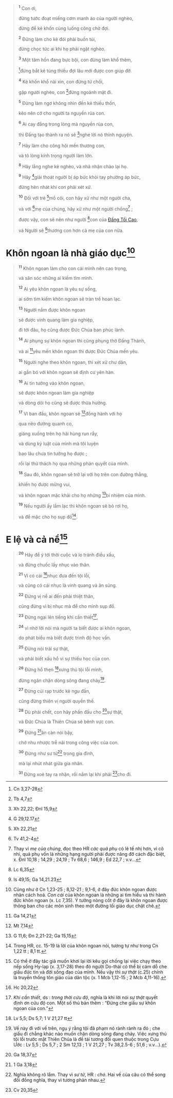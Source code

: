 > <sup><b>1</b></sup> Con ơi,
>
> đừng tước đoạt miếng cơm manh áo của người nghèo,
>
> đừng để kẻ khốn cùng luống công chờ đợi.
>
> <sup><b>2</b></sup> Đừng làm cho kẻ đói phải buồn tủi,
>
> đừng chọc tức ai khi họ phải ngặt nghèo.
>
> <sup><b>3</b></sup> Một tâm hồn đang bực bội, con đừng làm khổ thêm,
>
> [^1@-837885d5-be58-4714-8b5c-8b01355bf8ef]đừng bắt kẻ túng thiếu đợi lâu mới được con giúp đỡ.
>
> <sup><b>4</b></sup> Kẻ khốn khổ nài xin, con đừng từ chối,
>
> gặp người nghèo, con [^2@-837885d5-be58-4714-8b5c-8b01355bf8ef]đừng ngoảnh mặt đi.
>
> <sup><b>5</b></sup> Đừng làm ngơ không nhìn đến kẻ thiếu thốn,
>
> kẻo nên cớ cho người ta nguyền rủa con.
>
> <sup><b>6</b></sup> Ai cay đắng trong lòng mà nguyền rủa con,
>
> thì Đấng tạo thành ra nó sẽ [^3@-837885d5-be58-4714-8b5c-8b01355bf8ef]nghe lời nó thỉnh nguyện.
>
> <sup><b>7</b></sup> Hãy làm cho công hội mến thương con,
>
> và tỏ lòng kính trọng người làm lớn.
>
> <sup><b>8</b></sup> Hãy lắng nghe kẻ nghèo, và nhã nhặn chào lại họ.
>
> <sup><b>9</b></sup> Hãy [^4@-837885d5-be58-4714-8b5c-8b01355bf8ef]giải thoát người bị áp bức khỏi tay phường áp bức,
>
> đừng hèn nhát khi con phải xét xử.
>
> <sup><b>10</b></sup> Đối với trẻ [^5@-837885d5-be58-4714-8b5c-8b01355bf8ef]mồ côi, con hãy xử như một người cha,
>
> và với [^6@-837885d5-be58-4714-8b5c-8b01355bf8ef]mẹ của chúng, hãy xử như một người chồng[^1-837885d5-be58-4714-8b5c-8b01355bf8ef] ;
>
> được vậy, con sẽ nên như người [^7@-837885d5-be58-4714-8b5c-8b01355bf8ef]con của [Đấng Tối Cao](),
>
> và Người sẽ [^8@-837885d5-be58-4714-8b5c-8b01355bf8ef]thương con hơn cả mẹ của con nữa.

# Khôn ngoan là nhà giáo dục[^2-837885d5-be58-4714-8b5c-8b01355bf8ef]

> <sup><b>11</b></sup> Khôn ngoan làm cho con cái mình nên cao trọng,
>
> và săn sóc những ai kiếm tìm mình.
>
> <sup><b>12</b></sup> Ai yêu khôn ngoan là yêu sự sống,
>
> ai sớm tìm kiếm khôn ngoan sẽ tràn trề hoan lạc.
>
> <sup><b>13</b></sup> Người nắm được khôn ngoan
>
> sẽ được vinh quang làm gia nghiệp,
>
> đi tới đâu, họ cũng được Đức Chúa ban phúc lành.
>
> <sup><b>14</b></sup> Ai phụng sự khôn ngoan thì cũng phụng thờ Đấng Thánh,
>
> và ai [^9@-837885d5-be58-4714-8b5c-8b01355bf8ef]yêu mến khôn ngoan thì được Đức Chúa mến yêu.
>
> <sup><b>15</b></sup> Người nghe theo khôn ngoan, thì xét xử chư dân,
>
> ai gắn bó với khôn ngoan sẽ định cư yên hàn.
>
> <sup><b>16</b></sup> Ai tin tưởng vào khôn ngoan,
>
> sẽ được khôn ngoan làm gia nghiệp
>
> và dòng dõi họ cũng sẽ được thừa hưởng.
>
> <sup><b>17</b></sup> Vì ban đầu, khôn ngoan sẽ [^10@-837885d5-be58-4714-8b5c-8b01355bf8ef]đồng hành với họ
>
> qua nẻo đường quanh co,
>
> giáng xuống trên họ hãi hùng run rẩy,
>
> và dùng kỷ luật của mình mà tôi luyện
>
> bao lâu chưa tin tưởng họ được ;
>
> rồi lại thử thách họ qua những phán quyết của mình.
>
> <sup><b>18</b></sup> Sau đó, khôn ngoan sẽ trở lại với họ trên con đường thẳng,
>
> khiến họ được mừng vui,
>
> và khôn ngoan mặc khải cho họ những [^11@-837885d5-be58-4714-8b5c-8b01355bf8ef]bí nhiệm của mình.
>
> <sup><b>19</b></sup> Nếu người ấy lầm lạc thì khôn ngoan sẽ bỏ rơi họ,
>
> và để mặc cho họ sụp đổ[^3-837885d5-be58-4714-8b5c-8b01355bf8ef].

# E lệ và cả nể[^4-837885d5-be58-4714-8b5c-8b01355bf8ef]

> <sup><b>20</b></sup> Hãy để ý tới thời cuộc và lo tránh điều xấu,
>
> và đừng chuốc lấy nhục vào thân.
>
> <sup><b>21</b></sup> Vì có cái [^12@-837885d5-be58-4714-8b5c-8b01355bf8ef]nhục đưa đến tội lỗi,
>
> và cũng có cái nhục là vinh quang và ân sủng.
>
> <sup><b>22</b></sup> Đừng vị nể ai đến phải thiệt thân,
>
> cũng đừng vì bị nhục mà để cho mình sụp đổ.
>
> <sup><b>23</b></sup> Đừng ngại lên tiếng khi cần thiết[^5-837885d5-be58-4714-8b5c-8b01355bf8ef],
>
> <sup><b>24</b></sup> vì nhờ lời nói mà người ta biết được ai khôn ngoan,
>
> do phát biểu mà biết được trình độ học vấn.
>
> <sup><b>25</b></sup> Đừng nói trái sự thật,
>
> và phải biết xấu hổ vì sự thiếu học của con.
>
> <sup><b>26</b></sup> Đừng hổ thẹn [^13@-837885d5-be58-4714-8b5c-8b01355bf8ef]xưng thú tội lỗi mình,
>
> đừng ngăn chặn dòng sông đang chảy[^6-837885d5-be58-4714-8b5c-8b01355bf8ef].
>
> <sup><b>27</b></sup> Đừng cúi rạp trước kẻ ngu đần,
>
> cũng đừng thiên vị người quyền thế.
>
> <sup><b>28</b></sup> Dù phải chết, con hãy phấn đấu cho [^14@-837885d5-be58-4714-8b5c-8b01355bf8ef]sự thật,
>
> và Đức Chúa là Thiên Chúa sẽ bênh vực con.
>
> <sup><b>29</b></sup> Đừng [^15@-837885d5-be58-4714-8b5c-8b01355bf8ef]ăn càn nói bậy,
>
> chớ nhu nhược trễ nải trong công việc của con.
>
> <sup><b>30</b></sup> Đừng như sư tử[^7-837885d5-be58-4714-8b5c-8b01355bf8ef] trong gia đình,
>
> mà lại nhút nhát giữa gia nhân.
>
> <sup><b>31</b></sup> Đừng xoè tay ra nhận, rồi nắm lại khi phải [^16@-837885d5-be58-4714-8b5c-8b01355bf8ef]cho đi.

[^1-837885d5-be58-4714-8b5c-8b01355bf8ef]: Thay vì _mẹ của chúng_, đọc theo HR _các quả phụ_ có lẽ tế nhị hơn, vì cô nhi, quả phụ vốn là những hạng người phải được nâng đỡ cách đặc biệt, x. Đnl 10,18 ; 14,29 ; 24,19 ; Tv 68,6 ; 146,9 ; Ed 22,7 ; v.v...

[^2-837885d5-be58-4714-8b5c-8b01355bf8ef]: Cũng như ở Cn 1,23-25 ; 8,12-21 ; 9,1-6, ở đây đức khôn ngoan được nhân cách hoá. _Con cái_ của khôn ngoan là những ai tìm hiểu và thi hành đức khôn ngoan (x. Lc 7,35). Ý tưởng nòng cốt ở đây là khôn ngoan được thông ban cho các môn sinh theo một đường lối giáo dục chặt chẽ.

[^3-837885d5-be58-4714-8b5c-8b01355bf8ef]: Trong HR, cc. 15-19 là lời của khôn ngoan nói, tương tự như trong Cn 1,22 tt ; 8,1 tt.

[^4-837885d5-be58-4714-8b5c-8b01355bf8ef]: Có thể ở đây tác giả muốn khơi lại lời kêu gọi chống lại việc chạy theo nếp sống Hy-lạp (x. 3,17-28) theo đó người Do-thái có thể bị cám dỗ che giấu đức tin và đời sống đạo của mình. Nếu vậy thì _sự thật_ (c.25) chính là truyền thống tôn giáo của dân tộc (x. 1 Mcb 1,12-15 ; 2 Mcb 4,11-16).

[^5-837885d5-be58-4714-8b5c-8b01355bf8ef]: _Khi cần thiết_, ds : _trong thời cứu độ_, nghĩa là khi lời nói _sự thật_ quyết định ơn cứu độ con. Một số thủ bản thêm : “Đừng che giấu sự khôn ngoan của con.”

[^6-837885d5-be58-4714-8b5c-8b01355bf8ef]: Vế này đi với vế trên, ngụ ý rằng tội đã phạm nó rành rành ra đó ; che giấu đi chẳng khác nào muốn chặn dòng sông đang chảy. Việc xưng thú tội lỗi trước mặt Thiên Chúa là đề tài tương đối quen thuộc trong Cựu Ước : Lv 5,5 ; Ds 5,7 ; 2 Sm 12,13 ; 1 V 21,27 ; Tv 38,2.5-6 ; 51,6 ; v.v...).

[^7-837885d5-be58-4714-8b5c-8b01355bf8ef]: Nghĩa không rõ lắm. Thay vì _sư tử_, HR : _chó_. Hai vế của câu có thể song đối đồng nghĩa, thay vì tương phản nhau.

[^1@-837885d5-be58-4714-8b5c-8b01355bf8ef]: Cn 3,27-28

[^2@-837885d5-be58-4714-8b5c-8b01355bf8ef]: Tb 4,7

[^3@-837885d5-be58-4714-8b5c-8b01355bf8ef]: Xh 22,22; Đnl 15,9

[^4@-837885d5-be58-4714-8b5c-8b01355bf8ef]: G 29,12.17

[^5@-837885d5-be58-4714-8b5c-8b01355bf8ef]: Xh 22,21

[^6@-837885d5-be58-4714-8b5c-8b01355bf8ef]: Tv 41,2-4

[^7@-837885d5-be58-4714-8b5c-8b01355bf8ef]: Lc 6,35

[^8@-837885d5-be58-4714-8b5c-8b01355bf8ef]: Is 49,15; Ga 14,21.23

[^9@-837885d5-be58-4714-8b5c-8b01355bf8ef]: Ga 14,21

[^10@-837885d5-be58-4714-8b5c-8b01355bf8ef]: Mt 7,14

[^11@-837885d5-be58-4714-8b5c-8b01355bf8ef]: G 11,6; Đn 2,21-22; Ga 15,15

[^12@-837885d5-be58-4714-8b5c-8b01355bf8ef]: Hc 20,22

[^13@-837885d5-be58-4714-8b5c-8b01355bf8ef]: Lv 5,5; Ds 5,7; 1 V 21,27 tt

[^14@-837885d5-be58-4714-8b5c-8b01355bf8ef]: Ga 18,37

[^15@-837885d5-be58-4714-8b5c-8b01355bf8ef]: 1 Ga 3,18

[^16@-837885d5-be58-4714-8b5c-8b01355bf8ef]: Cv 20,35
